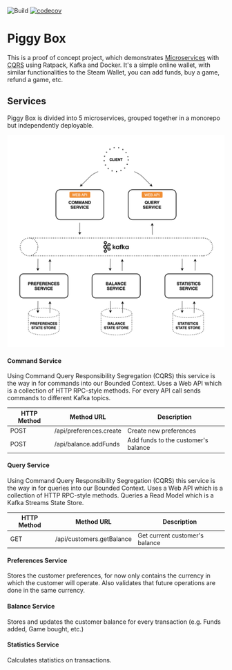 ![Build](https://github.com/pcasas/piggybox/workflows/Build/badge.svg)
[![codecov](https://codecov.io/gh/casasprunes/piggybox/branch/master/graph/badge.svg)](https://codecov.io/gh/casasprunes/piggybox)

# Piggy Box
This is a proof of concept project, which demonstrates [Microservices](http://martinfowler.com/microservices/) with [CQRS](https://martinfowler.com/bliki/CQRS.html) using Ratpack, Kafka and Docker.
It's a simple online wallet, with similar functionalities to the Steam Wallet, you can add funds, buy a game, refund a game, etc.

## Services
Piggy Box is divided into 5 microservices, grouped together in a monorepo but independently deployable. 

<img width="880" alt="Kafka Microservices" src="/diagrams/kafka-microservices.png">

#### Command Service
Using Command Query Responsibility Segregation (CQRS) this service is the way in for commands into our Bounded Context. Uses a Web API which is a collection of HTTP RPC-style methods. For every API call sends commands to different Kafka topics.

HTTP Method	| Method URL | Description
------------- | ------------------------- | ------------- |
POST | /api/preferences.create | Create new preferences
POST | /api/balance.addFunds | Add funds to the customer's balance

#### Query Service
Using Command Query Responsibility Segregation (CQRS) this service is the way in for queries into our Bounded Context. Uses a Web API which is a collection of HTTP RPC-style methods. Queries a Read Model which is a Kafka Streams State Store.

HTTP Method	| Method URL | Description
------------- | ------------------------- | ------------- |
GET | /api/customers.getBalance | Get current customer's balance

#### Preferences Service
Stores the customer preferences, for now only contains the currency in which the customer will operate. Also validates that future operations are done in the same currency.

#### Balance Service
Stores and updates the customer balance for every transaction (e.g. Funds added, Game bought, etc.)

#### Statistics Service
Calculates statistics on transactions.
